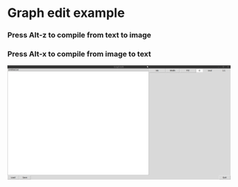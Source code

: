 # Graph edit example
### Press Alt-z to compile from text to image
### Press Alt-x to compile from image to text
![Lupa](./GIFs/Example.gif)
